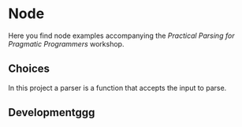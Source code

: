 # Node
Here you find node examples accompanying the _Practical Parsing for Pragmatic Programmers_ workshop.

## Choices
In this project a parser is a function that accepts the input to parse.

## Developmentggg